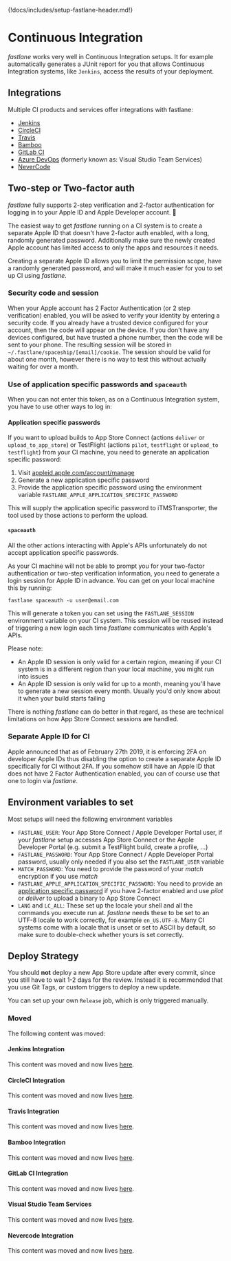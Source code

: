 {!docs/includes/setup-fastlane-header.md!}

# Continuous Integration

_fastlane_ works very well in Continuous Integration setups. It for example automatically generates a JUnit report for you that allows Continuous Integration systems, like `Jenkins`, access the results of your deployment.

## Integrations

Multiple CI products and services offer integrations with fastlane:

- [Jenkins](/best-practices/continuous-integration/jenkins/)
- [CircleCI](/best-practices/continuous-integration/circle-ci/)
- [Travis](/best-practices/continuous-integration/travis/)
- [Bamboo](/best-practices/continuous-integration/bamboo/)
- [GitLab CI](/best-practices/continuous-integration/gitlab/)
- [Azure DevOps](/best-practices/continuous-integration/azure-devops/) (formerly known as: Visual Studio Team Services)
- [NeverCode](/best-practices/continuous-integration/nevercode/)

## Two-step or Two-factor auth

_fastlane_ fully supports 2-step verification and 2-factor authentication for logging in to your Apple ID and Apple Developer account. 🌟


The easiest way to get _fastlane_ running on a CI system is to create a separate Apple ID that doesn't have 2-factor auth enabled, with a long, randomly generated password. Additionally make sure the newly created Apple account has limited access to only the apps and resources it needs.

Creating a separate Apple ID allows you to limit the permission scope, have a randomly generated password, and will make it much easier for you to set up CI using _fastlane_.

### Security code and session

When your Apple account has 2 Factor Authentication (or 2 step verification) enabled, you will be asked to verify your identity by entering a security code. If you already have a trusted device configured for your account, then the code will appear on the device. If you don't have any devices configured, but have trusted a phone number, then the code will be sent to your phone. The resulting session will be stored in `~/.fastlane/spaceship/[email]/cookie`. The session should be valid for about one month, however there is no way to test this without actually waiting for over a month.

### Use of application specific passwords and `spaceauth`

When you can not enter this token, as on a Continuous Integration system, you have to use other ways to log in:

#### Application specific passwords

If you want to upload builds to App Store Connect (actions `deliver` or `upload_to_app_store`) or TestFlight (actions `pilot`, `testflight` or `upload_to testflight`) from your CI machine, you need to generate an application specific password:

1. Visit [appleid.apple.com/account/manage](https://appleid.apple.com/account/manage)
1. Generate a new application specific password
1. Provide the application specific password using the environment variable `FASTLANE_APPLE_APPLICATION_SPECIFIC_PASSWORD`

This will supply the application specific password to iTMSTransporter, the tool used by those actions to perform the upload.

#### `spaceauth`

All the other actions interacting with Apple's APIs unfortunately do not accept application specific passwords.

As your CI machine will not be able to prompt you for your two-factor authentication or two-step verification information, you need to generate a login session for Apple ID  in advance. You can get on your local machine this by running:

```
fastlane spaceauth -u user@email.com
```

This will generate a token you can set using the `FASTLANE_SESSION` environment variable on your CI system. This session will be reused instead of triggering a new login each time _fastlane_ communicates with Apple's APIs.

Please note:

- An Apple ID session is only valid for a certain region, meaning if your CI system is in a different region than your local machine, you might run into issues
- An Apple ID session is only valid for up to a month, meaning you'll have to generate a new session every month. Usually you'd only know about it when your build starts failing

There is nothing _fastlane_ can do better in that regard, as these are technical limitations on how App Store Connect sessions are handled.

### Separate Apple ID for CI

Apple announced that as of February 27th 2019, it is enforcing 2FA on developer Apple IDs thus disabling the option to create a separate Apple ID specifically for CI without 2FA. If you somehow still have an Apple ID that does not have 2 Factor Authentication enabled, you can of course use that one to login via _fastlane_.

## Environment variables to set

Most setups will need the following environment variables

- `FASTLANE_USER`: Your App Store Connect / Apple Developer Portal user, if your _fastlane_ setup accesses App Store Connect or the Apple Developer Portal (e.g. submit a TestFlight build, create a profile, ...)
- `FASTLANE_PASSWORD`: Your App Store Connect / Apple Developer Portal password, usually only needed if you also set the `FASTLANE_USER` variable
- `MATCH_PASSWORD`: You need to provide the password of your _match_ encryption if you use _match_
- `FASTLANE_APPLE_APPLICATION_SPECIFIC_PASSWORD`: You need to provide an [application specific password](#two-step-or-two-factor-auth) if you have 2-factor enabled and use _pilot_ or _deliver_ to upload a binary to App Store Connect
- `LANG` and `LC_ALL`: These set up the locale your shell and all the commands you execute run at. _fastlane_ needs these to be set to an UTF-8 locale to work correctly, for example `en_US.UTF-8`. Many CI systems come with a locale that is unset or set to ASCII by default, so make sure to double-check whether yours is set correctly.

## Deploy Strategy

You should **not** deploy a new App Store update after every commit, since you still have to wait 1-2 days for the review. Instead it is recommended that you use Git Tags, or custom triggers to deploy a new update.

You can set up your own ```Release``` job, which is only triggered manually.

### Moved

<script type="text/javascript">
// Closure-wrapped for security.
(function () {
    var anchorMap = {
        "jenkins-integration": "/best-practices/continuous-integration/jenkins/",
        "circleci-integration": "/best-practices/continuous-integration/circle-ci/",
        "travis-integration": "/best-practices/continuous-integration/travis/",
        "bamboo-integration": "/best-practices/continuous-integration/bamboo/",
        "gitlab-ci-integration": "/best-practices/continuous-integration/gitlab/",
        "visual-studio-team-services": "/best-practices/continuous-integration/azure-devops/",
        "nevercode-integration": "/best-practices/continuous-integration/nevercode/",
    }
    /*
    * Best practice for extracting hashes:
    * https://stackoverflow.com/a/10076097/151365
    */
    var hash = window.location.hash.substring(1);
    if (hash) {
        /*
        * Best practice for javascript redirects: 
        * https://stackoverflow.com/a/506004/151365
        */
        if (anchorMap[hash]) {
            link = anchorMap[hash] + '#' + hash;
            window.location.replace(link);
        }
    }
})();
</script>

The following content was moved:

#### Jenkins Integration

This content was moved and now lives [here](/best-practices/continuous-integration/jenkins/).

#### CircleCI Integration

This content was moved and now lives [here](/best-practices/continuous-integration/circle-ci/).

#### Travis Integration

This content was moved and now lives [here](/best-practices/continuous-integration/travis/).

#### Bamboo Integration

This content was moved and now lives [here](/best-practices/continuous-integration/bamboo/).

#### GitLab CI Integration

This content was moved and now lives [here](/best-practices/continuous-integration/gitlab/).

#### Visual Studio Team Services

This content was moved and now lives [here](/best-practices/continuous-integration/azure-devops/).

#### Nevercode Integration

This content was moved and now lives [here](/best-practices/continuous-integration/nevercode/).
